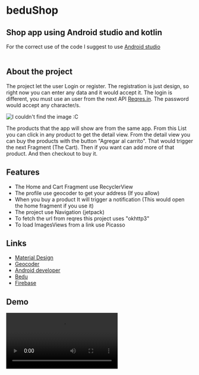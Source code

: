 # beduShop
## Shop app using Android studio and kotlin

For the correct use of the code I suggest to use <a href="https://developer.android.com/studio">Android studio</a><br></br>

## About the project
The project let the user Login or register. The registration is just design, so right now you can enter any data and it would accept it.
The login is different, you must use an user from the next API <a href="https://reqres.in/api/users/">Reqres.in</a>. The password would accept any character/s.

<img src="https://i.postimg.cc/ncX3YZpz/kt.png" alt="I couldn't find the image :C">


The products that the app will show are from the same app. From this List you can click in any product to get the detail view.
From the detail view you can buy the products with the button "Agregar al carrito". That would trigger the next Fragment (The Cart).
Then if you want can add more of that product. And then checkout to buy it.


## Features

<ul>
    <li>The Home and Cart Fragment use RecyclerView</li>
    <li>The profile use geocoder to get your address (If you allow)</li>
    <li>When you buy a product It will trigger a notification (This would open the home fragment if you use it)</li>
    <li>The project use Navigation (jetpack)</li>
    <li>To fetch the url from reqres this project uses "okhttp3"</li>
    <li>To load ImagesViews from a link use Picasso</li>
</ul>

## Links

<ul>
    <li><a href="https://material.io/">Material Design</a></li>
    <li><a href="https://developers.google.com/maps/documentation/javascript/reference/geocoder">Geocoder</a></li>
    <li><a href="https://developer.android.com/">Android developer</a></li>
    <li><a href="https://bedu.org/">Bedu</a></li>
    <li><a href="https://firebase.google.com">Firebase</a></li>
</ul>

## Demo

<video src="https://drive.google.com/file/d/1zJaET_-nsGJpI_5xJmHe84VzNzqKImR5/view?usp=sharing" controls></video> 